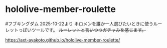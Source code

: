 # hololive-member-roulette
#フブキングダム 2025-10-22より ホロメンを誰か一人選びたいときに使うルーレットっぽいツールです。
~~ルーレットと言いつつガチャみを感じます。~~

https://axt-ayakoto.github.io/hololive-member-roulette/
